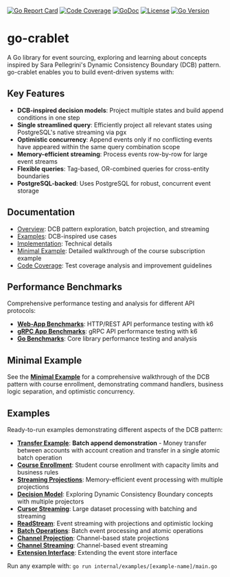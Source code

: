 [![Go Report Card](https://goreportcard.com/badge/github.com/rodolfodpk/go-crablet)](https://goreportcard.com/report/github.com/rodolfodpk/go-crablet)
[![Code Coverage](https://img.shields.io/badge/code%20coverage-86.7%25-green?logo=go)](https://github.com/rodolfodpk/go-crablet/actions/workflows/coverage.yml)
[![GoDoc](https://godoc.org/github.com/rodolfodpk/go-crablet?status.svg)](https://godoc.org/github.com/rodolfodpk/go-crablet)
[![License](https://img.shields.io/github/license/rodolfodpk/go-crablet)](https://github.com/rodolfodpk/go-crablet/blob/main/LICENSE)
[![Go Version](https://img.shields.io/github/go-mod/go-version/rodolfodpk/go-crablet)](https://github.com/rodolfodpk/go-crablet/blob/main/go.mod)

# go-crablet

A Go library for event sourcing, exploring and learning about concepts inspired by Sara Pellegrini's Dynamic Consistency Boundary (DCB) pattern. go-crablet enables you to build event-driven systems with:

## Key Features

- **DCB-inspired decision models**: Project multiple states and build append conditions in one step
- **Single streamlined query**: Efficiently project all relevant states using PostgreSQL's native streaming via pgx
- **Optimistic concurrency**: Append events only if no conflicting events have appeared within the same query combination scope
- **Memory-efficient streaming**: Process events row-by-row for large event streams
- **Flexible queries**: Tag-based, OR-combined queries for cross-entity boundaries
- **PostgreSQL-backed**: Uses PostgreSQL for robust, concurrent event storage

## Documentation
- [Overview](docs/overview.md): DCB pattern exploration, batch projection, and streaming
- [Examples](docs/examples.md): DCB-inspired use cases
- [Implementation](docs/implementation.md): Technical details
- [Minimal Example](docs/minimal-example.md): Detailed walkthrough of the course subscription example
- [Code Coverage](docs/code-coverage.md): Test coverage analysis and improvement guidelines

## Performance Benchmarks

Comprehensive performance testing and analysis for different API protocols:

- **[Web-App Benchmarks](internal/web-app/BENCHMARK.md)**: HTTP/REST API performance testing with k6
- **[gRPC App Benchmarks](internal/grpc-app/BENCHMARK.md)**: gRPC API performance testing with k6
- **[Go Benchmarks](internal/benchmarks/README.md)**: Core library performance testing and analysis

## Minimal Example

See the **[Minimal Example](docs/minimal-example.md)** for a comprehensive walkthrough of the DCB pattern with course enrollment, demonstrating command handlers, business logic separation, and optimistic concurrency.

## Examples

Ready-to-run examples demonstrating different aspects of the DCB pattern:

- **[Transfer Example](internal/examples/transfer/main.go)**: **Batch append demonstration** - Money transfer between accounts with account creation and transfer in a single atomic batch operation
- **[Course Enrollment](internal/examples/enrollment/main.go)**: Student course enrollment with capacity limits and business rules
- **[Streaming Projections](internal/examples/streaming_projection/main.go)**: Memory-efficient event processing with multiple projections
- **[Decision Model](internal/examples/decision_model/main.go)**: Exploring Dynamic Consistency Boundary concepts with multiple projectors
- **[Cursor Streaming](internal/examples/cursor_streaming/main.go)**: Large dataset processing with batching and streaming
- **[ReadStream](internal/examples/readstream/main.go)**: Event streaming with projections and optimistic locking
- **[Batch Operations](internal/examples/batch/main.go)**: Batch event processing and atomic operations
- **[Channel Projection](internal/examples/channel_projection/main.go)**: Channel-based state projections
- **[Channel Streaming](internal/examples/channel_streaming/main.go)**: Channel-based event streaming
- **[Extension Interface](internal/examples/extension_interface/main.go)**: Extending the event store interface

Run any example with: `go run internal/examples/[example-name]/main.go`